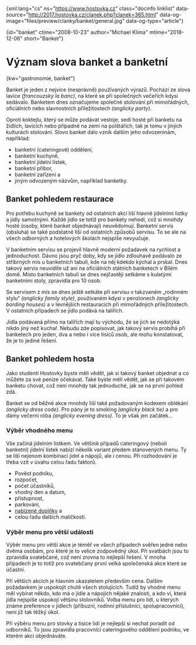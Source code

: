 
{xml:lang="cs" ns="https://www.hostovka.cz" class="docinfo linklist" data-source="http://2017.hostovka.cz/clanek.php?clanek=365.html" data-og-image="files/preview/clanky/banket/general.jpg" data-og-type="article"}

{id="banket" ctime="2008-10-23" author="Michael Klíma" mtime="2018-12-06" short="Banket"}

# Význam slova banket a banketní

{kw="gastronomie, banket"}

Banket je jeden z nejvíce (nesprávně) používaných výrazů. Pochází ze slova lavice _(francouzsky la banc)_, na které se při společných večeřích kdysi sedávalo. Banketem dnes označujeme společné stolování při mimořádných, oficiálních nebo slavnostních příležitostech _(anglicky party)_.

Oproti koktejlu, který se může podávat vestoje, sedí hosté při banketu na židlích, lavicích nebo případně na zemi na polštářích, tak je tomu v jiných kulturách stolování. Slovo banket dalo vznik dalším jeho odvozeninám, například:
 
 * banketní (cateringové) oddělení,
 * banketní kuchyně,
 * banketní jídelní lístek,
 * banketní příbor,
 * banketní zařízení a
 * jiným odvozeným názvům, například banketky.

## Banket pohledem restaurace

Pro potřebu kuchyně se bankety od ostatních akcí liší hlavně jídelními lístky a jídly samotnými. Každé jídlo se totiž pro bankety nehodí, což si mnohdy hosté (osoby, které banket objednávají) neuvědomují. Banketní servis (obsluha) se také podstatně liší od ostatních způsobů servisu. To se ale na všech odborných a hotelových školách nejspíše nevyučuje.

V banketním servisu se projevil hlavně moderní požadavek na rychlost a jednoduchost. Dávno jsou pryč doby, kdy se jídlo zdlouhavě podávalo ze stříbrných mís u banketních tabulí, kde na něj kdekdo kýchal a prskal. Dnes takový servis neuvidíte už ani na oficiálních státních banketech v Bílém domě. Místo banketních tabulí se dnes nejčastěji setkáme s kulatými banketními stoly, zpravidla pro 10 osob.

Se servisem z mís se dnes ještě setkáte při servisu v takzvaném „rodinném stylu“ _(anglicky family style)_, používaném kdysi v penzionech _(anglicky bording houses)_ a v levnějších restauracích při mimořádných příležitostech. V ostatních případech se jídlo podává na talířích.

Jídla podávaná přímo na talířích mají tu východu, že se jich se nedotýká nikdo jiný než kuchař. Nebudu zde popisovat, jak takový servis probíhá při banketech pro jeden, dva a nebo i více tisíců osob, ale mohu konstatovat, že je to jediné řešení.

## Banket pohledem hosta

Jako studenti Hostovky byste měli vědět, jak si takový banket objednat a co můžete za své peníze očekávat. Také byste měli vědět, jak se při takovém banketu chovat, což není mnohdy tak jednoduché, jak se na první pohled zdá.

Banket se od běžné akce mnohdy liší také požadovaným kodexem oblékání _(anglicky dress code)_. Pro pány je to smoking _(anglicky black tie)_ a pro dámy večerní róba _(anglicky evening dress)_. To je však jen začátek…

### Výběr vhodného menu

Vše začíná jídelním lístkem. Ve většině případů cateringový (neboli banketní) jídelní lístek nabízí několik variant předem stanovených menu. Ty se liší nejenom kombinací jídel a nápojů, ale i cenou. Při rozhodování je třeba vzít v úvahu celou řadu faktorů.

  * Pověst podniku,
  * rozpočet,
  * počet účastníků,
  * vhodný den a datum,
  * přístupnost,
  * parkování,
  * [nabízené doplňky][1] a
  * celou řadu dalších maličkostí.

### Výběr menu pro větší události

Výběr menu pro větší akce je téměř ve všech případech svěřen jedné nebo dvěma osobám, pro které je to velice zodpovědný úkol. Při svatbách jsou to zpravidla svatebčané, což není zrovna to nejlepší řešení. V mnoha případech je to totiž pro svatebčany první velká společenská akce které se účastní.

Při větších akcích je hlavním ukazatelem především cena. Dalším požadavkem je uspokojit chutě všech stolujících. Tudíž by vhodné menu měl vybírat někdo, kdo má o jídle a nápojích nějaké znalosti, a kdo ví, která jídla nejspíše uspokojí většinu stolovníků. Volba menu pro lidi, u kterých známe preference v jídlech (příbuzní, rodinní příslušníci, spolupracovníci), není již tak těžký úkol.

Při výběru menu pro stovky a tisíce lidí je nejlepší si nechat poradit od odborníků. To jsou zpravidla pracovníci cateringového oddělení podniku, ve kterém akci objednáváte.

 [1]: doplnky
 
